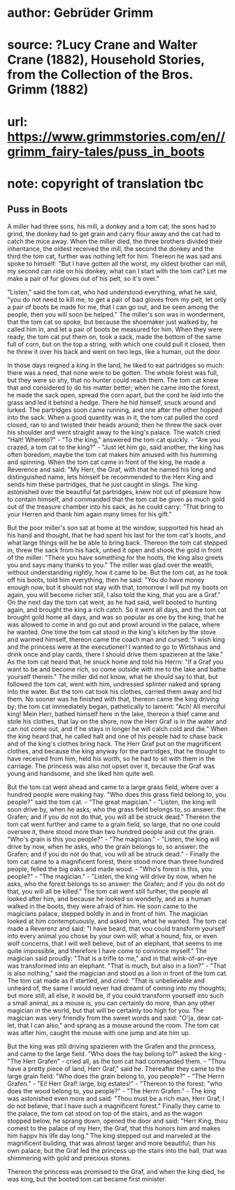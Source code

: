 # author: Gebrüder Grimm
# source: ?Lucy Crane and Walter Crane (1882), Household Stories, from the Collection of the Bros. Grimm (1882)
# url: https://www.grimmstories.com/en//grimm_fairy-tales/puss_in_boots
# note: copyright of translation tbc

## Puss in Boots 

A miller had three sons, his mill, a donkey and a tom cat; the sons had
to grind, the donkey had to get grain and carry flour away and the cat
had to catch the mice away. When the miller died, the three brothers
divided their inheritance, the oldest received the mill, the second the
donkey and the third the tom cat, further was nothing left for him.
Thereon he was sad ans spoke to himself: "But I have gotten all the
worst, my oldest brother can mill, my second can ride on his donkey,
what can I start with the tom cat? Let me make a pair of fur gloves out
of his pelt, so it's over."

"Listen," said the tom cat, who had understood everything, what he
said, "you do not need to kill me, to get a pair of bad gloves from my
pelt, let only a pair of boots be made for me, that I can go out, and be
seen among the people, then you will soon be helped." The miller's son
was in wonderment, that the tom cat so spoke, but because the shoemaker
just walked by, he called him in, and let a pair of boots be measured
for him. When they were ready, the tom cat put them on, took a sack,
made the bottom of the same full of corn, but on the top a string, with
which one could pull it closed, then he threw it over his back and went
on two legs, like a human, out the door.

In those days reigned a king in the land, he liked to eat partridges so
much: there was a need, that none were to be gotten. The whole forest
was full, but they were so shy, that no hunter could reach them. The tom
cat knew that and considered to do his matter better; when he came into
the forest, he made the sack open, spread the corn apart, but the cord
he laid into the grass and led it behind a hedge. There he hid himself,
snuck around and lurked. The partridges soon came running, and one after
the other hopped into the sack. When a good quantity was in it, the tom
cat pulled the cord closed, ran to and twisted their heads around; then
he threw the sack over his shoulder and went straight away to the
king's palace. The watch cried: "Halt! Whereto?" - "To the king,"
answered the tom cat quickly. - "Are you crazed, a tom cat to the
king?" - "Just let him go, said another, the king has often boredom,
maybe the tom cat makes him amused with his humming and spinning. When
the tom cat came in front of the king, he made a Reverence and said:
"My Herr, the Graf, with that he named his long and distinguished name,
lets himself be recommended to the Herr King and sends him these
partridges, that he just caught in slings. The king astonished over the
beautiful fat partridges, knew not out of pleasure how to contain
himself, and commanded that the tom cat be given as much gold out of the
treasure chamber into his sack, as he could carry: "That bring to your
Herren and thank him again many times for his gift."

But the poor miller's son sat at home at the window, supported his head
an his hand and thought, that he had spent his last for the tom cat's
boots, and what large things will he be able to bring back. Thereon the
tom cat stepped in, threw the sack from his hack, untied it open and
shook the gold in front of the miller: "There you have something for
the hoots, the king also greets you and says many thanks to you." The
miller was glad over the wealth, without understanding rightly, how it
came to be. But the tom cat, as he took off his boots, told him
everything, then he said: "You do have money enough now, but it should
not stay with that, tomorrow I will put my boots on again, you will
become richer still, I also told the king, that you are a Graf." On the
next day the torn cat went, as he had said, well booted to hunting
again, and brought the king a rich catch. So it went all days, and the
tom cat brought gold home all days, and was so popular as one by the
king, that he was allowed to come in and go out and prowl around in the
palace, where he wanted. One time the tom cat stood in the king's
kitchen by the stove and warmed himself, thereon came the coach man and
cursed: "I wish king and the princess were at the executioner! I wanted
to go to Wirtshaus and drink once and play cards, there I should drive
them spazieren at the lake." As the tom cat heard that, he snuck home
and told his Herrn: "If a Graf you want to be and become rich, so come
outside with me to the lake and bathe yourself therein." The miller did
not know, what he should say to that, but followed the tom cat, went
with him, undressed splinter naked and sprang into the water. But the
tom cat took his clothes, carried them away and hid them. No sooner was
he finished with that, thereon came the king driving by; the tom cat
immediately began, pathetically to lament: "Ach! All merciful king!
Mein Herr, bathed himself here in the lake, thereon a thief came and
stole his clothes, that lay on the shore, now the Herr Graf is in the
water and can not come out, and if he stays in longer he will calch cold
and die." When the king heard that, he called halt and one of his
people had to chase back and of the king's clothes bring hack. The Herr
Graf put on the magnificent clothes, and because the king anyway for the
partridges, that he thought to have received from him, held his worth,
so he had to sit with them in the carriage. The princess was also not
upset over it, because the Graf was young and handsome, and she liked
him quite well.

But the tom cat went ahead and came to a large grass field, where over a
hundred people were making hay. "Who does this grass field belong to,
you people?" said the tom cat. - "The great magician." - "Listen,
the king will soon drive by, when he asks, who the grass field belongs
to, so answer: the Grafen; and if you do not do that, you will all be
struck dead." Thereon the tom cat went further and came to a grain
field, so large, that no one could oversee it, there stood more than two
hundred people and cut the grain. "Who's grain is this you people?" -
"The magician." - "Listen, the king will drive by now, when he asks,
who the grain belongs to, so answer: the Grafen; and if you do not do
that, vou will all be struck dead." - Finally the tom cat came to a
magnificent forest, there stood more than three hundred people, felled
the big oaks and made wood. - "Who's forest is this, you people?" -
"The magician." - "Listen, the king will drive by now, when he asks,
who the forest belongs to so answer: the Grafen; and if you do not do
that, you will all be killed." The tom cat went still furlher, the
people all looked after him, and because he looked so wonderly, and as a
human walked in the boots, they were afraid of him. He soon came to the
magicians palace, stepped boldly in and in front of him. The magician
looked at him contemptuously, and asked him, what he wanted. The tom cat
made a Reverenz and said: "I have beard, that vou could transform
yourself into every animal you chose by your own will; what a hound,
fox, or even wolf concerns, that I will well believe, but of an
elephant, that seems to me quite impossible, and therefore I have come
to convince myself." The magician said proudly: "That is a trifle to
me," and in that wink-of-an-eye was transformed into an elephant.
"That is much, but also in a lion?" - "That is also nothing," said
the magician and stood as a lion in front of the tom cat. The tom cat
made as if startled, and cried: "That is unbelievable and unheard of,
the same I would never had dreamt of coming into my thoughts; but more
still, all else, it would be, if you could transform yourself into such
a small animal, as a mouse is, you can certainly do more, than any other
magician in the world, but that will be certainly too high for you. The
magician was very friendly from the sweet words and said: "O'ja, dear
cat-let, that I can also," and sprang as a mouse around the room. The
tom cat was after him, caught the mouse with one jump and ate him up.

But the king was still driving spazieren with the Grafen and the
princess, and came to the large field. "Who does the hay belong to?"
asked the king - "The Herr Grafen" - cried all, as the tom cat had
commanded them. - "Thou have a pretty piece of land, Herr Graf," said
he. Thereafter they came to the large grain field: "Who does the grain
belong to, you people?" - "The Herrn Grafen." - "Ei! Herr Graf!
large, big estates!" - "Thereon to the forest: "who does the wood
belong to, you people?" - "The Herrn Grafen." - The king was
astonished even more and said: "Thou must be a rich man, Herr Graf, I
do not believe, that I have such a magnificent forest." Finally they
came to the palace, the tom cat stood on top of the stairs, and as the
wagon stopped below, he sprang down, opened the door and said: "Herr
King, thou comest to the palace of my Herr, the Graf, that this honors
him and makes him happv his life day long." The king stepped out and
marveled at the magnificent building, that was almost larger and more
beautiful, than his own palace; but the Graf led the princess up the
stairs into the hall, that was shimmering with gold and precious stones.

Thereon the princess was promised to the Graf, and when the king died,
he was king, but the booted tom cat became first minister.
